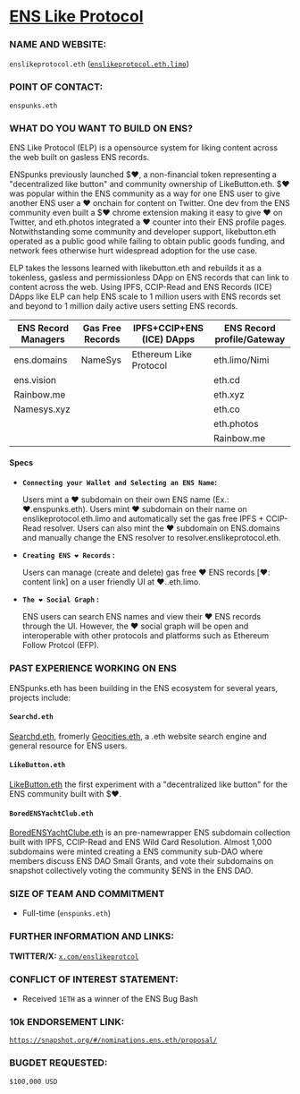# [ENS Like Protocol](https://enslikeprotocol.eth.limo)

### NAME AND WEBSITE:

`enslikeprotocol.eth` ([`enslikeprotocol.eth.limo`](https://enslikeprotocol.eth.limo))

### POINT OF CONTACT:

`enspunks.eth` 

### WHAT DO YOU WANT TO BUILD ON ENS?

ENS Like Protocol (ELP) is a opensource system for liking content across the web built on gasless ENS records.

ENSpunks previously launched $❤️, a non-financial token representing a "decentralized like button" and community ownership of LikeButton.eth.  $❤️ was popular within the ENS community as a way for one ENS user to give another ENS user a ❤️ onchain for content on Twitter.  One dev from the ENS community even built a $❤️ chrome extension making it easy to give ❤️ on Twitter, and eth.photos integrated a ❤️ counter into their ENS profile pages.  Notwithstanding some community and developer support, likebutton.eth operated as a public good while failing to obtain public goods funding, and network fees otherwise hurt widespread adoption for the use case. 

ELP takes the lessons learned with likebutton.eth and rebuilds it as a tokenless, gasless and permissionless DApp on ENS records that can link to content across the web.  Using IPFS, CCIP-Read and ENS Records (ICE) DApps like ELP can help ENS scale to 1 million users with ENS records set and beyond to 1 million daily active users setting ENS records.

| ENS Record Managers      | Gas Free Records | IPFS+CCIP+ENS (ICE) DApps      | ENS Record profile/Gateway|
| ----------- | ----------- | ----------- | ----------- |
| ens.domains      | NameSys       | Ethereum Like Protocol      | eth.limo/Nimi      |
| ens.vision   |       |     | eth.cd       |
| Rainbow.me     |        |       | eth.xyz       |
| Namesys.xyz   |         |       | eth.co       |
|      |        |       | eth.photos       |
|   |       |       | Rainbow.me       |

#### Specs 

- **`Connecting your Wallet and Selecting an ENS Name`:** 
   
   Users mint a ❤️ subdomain on their own ENS name (Ex.: ❤️.enspunks.eth).  Users mint ❤️ subdomain on their name on enslikeprotocol.eth.limo and automatically set the gas free IPFS + CCIP-Read resolver.  Users can also mint the ❤️ subdomain on ENS.domains and manually change the ENS resolver to resolver.enslikeprotocol.eth.  

- **`Creating ENS ❤️ Records` :**  

   Users can manage (create and delete) gas free ❤️ ENS records [❤️: content link]  on a user friendly UI at ❤️.<user>.eth.limo. 

- **`The ❤️ Social Graph` :**

  ENS users can search ENS names and view their ❤️ ENS records through the UI. However, the ❤️  social graph will be open and interoperable with other protocols and platforms such as Ethereum Follow Protcol (EFP).  

### PAST EXPERIENCE WORKING ON ENS
ENSpunks.eth has been building in the ENS ecosystem for several years, projects include:

#### `Searchd.eth`
[Searchd.eth](https://searchd.eth.limo), fromerly [Geocities.eth](https://geocities.eth.limo), a .eth website search engine and general resource for ENS users.

#### `LikeButton.eth`
[LikeButton.eth](https://likebutton.eth.limo)  the first experiment with a "decentralized like button" for the ENS community built with $❤️.

#### `BoredENSYachtClub.eth`
[BoredENSYachtClube.eth](https://BoredENSYachtClube.eth.limo) is an pre-namewrapper ENS subdomain collection built with IPFS, CCIP-Read and ENS Wild Card Resolution.  Almost 1,000 subdomains were minted creating a ENS community sub-DAO where members discuss ENS DAO Small Grants, and vote their subdomains on snapshot collectively voting the community $ENS in the ENS DAO. 

### SIZE OF TEAM AND COMMITMENT
- Full-time (`enspunks.eth`)

### FURTHER INFORMATION AND LINKS:

**TWITTER/X:** [`x.com/enslikeprotcol`](https://x.com/enslikeprotocol)

### CONFLICT OF INTEREST STATEMENT:
- Received `1ETH` as a winner of the ENS Bug Bash
  
### 10k ENDORSEMENT LINK:
[`https://snapshot.org/#/nominations.ens.eth/proposal/`](https://snapshot.org/#/nominations.ens.eth/proposal/)

### BUGDET REQUESTED:
`$100,000 USD`
